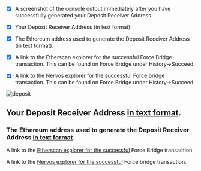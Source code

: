 - [x] A screenshot of the console output immediately after you have successfully generated your Deposit Receiver Address.
- [x] Your Deposit Receiver Address (in text format).
- [x] The Ethereum address used to generate the Deposit Receiver Address (in text format).
- [x] A link to the Etherscan explorer for the successful Force Bridge transaction. This can be found on Force Bridge under History→Succeed.
- [x] A link to the Nervos explorer for the successful Force bridge transaction. This can be found on Force Bridge under History→Succeed.


![deposit](./deposit.png)


## Your Deposit Receiver Address [in text format](./receiver_address.txt).



 ### The Ethereum address used to generate the Deposit Receiver Address [in text format](./deposit_recipient.txt).
 
 
 
A link to the [Etherscan explorer for the successful](https://rinkeby.etherscan.io/tx/0x41c2705657e5cc53ef3a5b8f470723fd1f063318851e490e6622be00f63176d5) Force Bridge transaction. 



A link to the [Nervos explorer for the successful](https://explorer.nervos.org/aggron/transaction/0x10b51fdedea5b1df098d3c04d30f2339d82d92f9ac1683fe1f0b8190e000a03e) Force bridge transaction.




